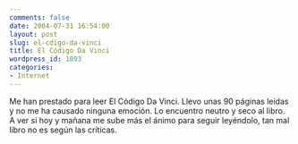 ```yaml
---
comments: false
date: 2004-07-31 16:54:00
layout: post
slug: el-cdigo-da-vinci
title: El Código Da Vinci
wordpress_id: 1893
categories:
- Internet
---
```


Me han prestado para leer El Código Da Vinci. Llevo unas 90 páginas leidas y no me ha causado ninguna emoción. Lo encuentro neutro y seco al libro. A ver si hoy y mañana me sube más el ánimo para seguir leyéndolo, tan mal libro no es según las críticas.




 
